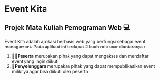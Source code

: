 # Event Kita
## Projek Mata Kuliah Pemograman Web 💻

Event Kita adalah aplikasi berbasis web yang berfungsi sebagai event management. Pada aplikasi ini terdapat 2 buah role user diantaranya : 
1. 👨‍💼**Peserta** merupakan pihak yang dapat mengakses dan mendaftar event yang ingin diikuti
2. 💂**Penyelenggara** merupakan pihak yang dapat mempublikasikan event miliknya agar bisa diikuti oleh peserta


